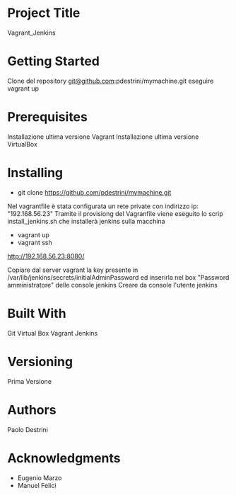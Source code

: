# Project Title
Vagrant_Jenkins 

# Getting Started
Clone del repository git@github.com:pdestrini/mymachine.git
eseguire vagrant up

# Prerequisites
Installazione ultima versione Vagrant
Installazione ultima versione VirtualBox

# Installing
- git clone https://github.com/pdestrini/mymachine.git

Nel vagrantfile è stata configurata un rete private con indirizzo ip: "192.168.56.23"
Tramite il provisiong del Vagranfile viene eseguito lo scrip install_jenkins.sh che installerà jenkins sulla macchina
- vagrant up
- vagrant ssh

http://192.168.56.23:8080/

Copiare dal server vagrant la key presente in /var/lib/jenkins/secrets/initialAdminPassword ed inserirla nel box "Password amministratore" delle console jenkins
Creare da console l'utente jenkins

# Built With
Git
Virtual Box
Vagrant
Jenkins

# Versioning
Prima Versione

# Authors
Paolo Destrini

# Acknowledgments
* Eugenio Marzo
* Manuel Felici
